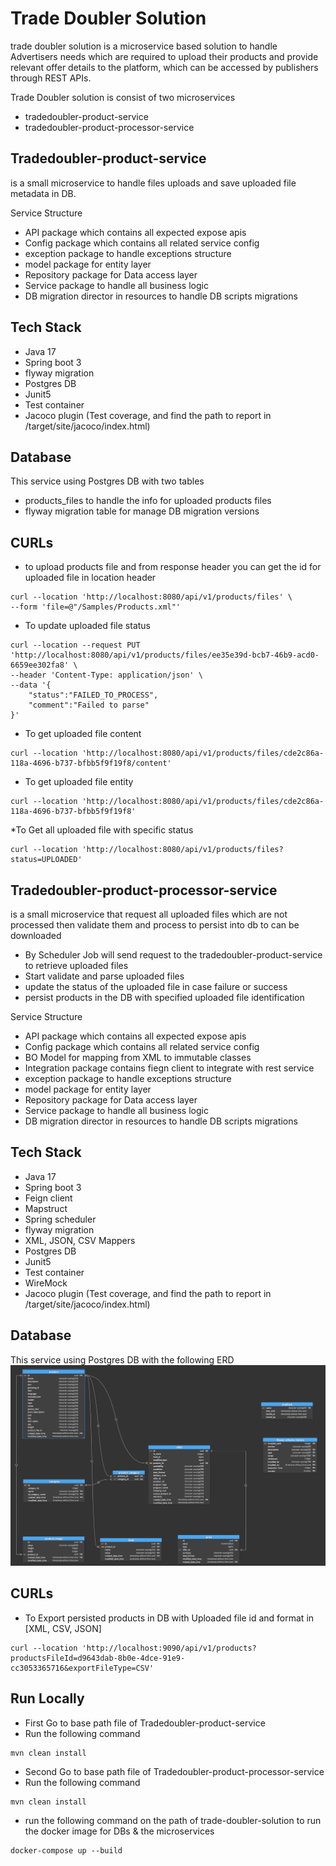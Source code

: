 # Trade Doubler Solution
trade doubler solution is a microservice based solution to handle Advertisers needs which are
required to upload their products and provide relevant offer details to the
platform, which can be accessed by publishers through REST APIs.

Trade Doubler solution is consist of two microservices
* tradedoubler-product-service
* tradedoubler-product-processor-service

## Tradedoubler-product-service
is a small microservice to handle files uploads and save uploaded file metadata in DB.

Service Structure
* API package which contains all expected expose apis
* Config package which contains all related service config
* exception package to handle exceptions structure
* model package for entity layer
* Repository package for Data access layer
* Service package to handle all business logic
* DB migration director in resources to handle DB scripts migrations

## Tech Stack
* Java 17
* Spring boot 3
* flyway migration
* Postgres DB
* Junit5 
* Test container
* Jacoco plugin (Test coverage, and find the path to report in /target/site/jacoco/index.html)

## Database 
This service using Postgres DB with two tables
* products_files to handle the info for uploaded products files
* flyway migration table for manage DB migration versions

## CURLs
* to upload products file and from response header you can get the id for uploaded file in location header

```
curl --location 'http://localhost:8080/api/v1/products/files' \
--form 'file=@"/Samples/Products.xml"'
```
* To update uploaded file status
```
curl --location --request PUT 'http://localhost:8080/api/v1/products/files/ee35e39d-bcb7-46b9-acd0-6659ee302fa8' \
--header 'Content-Type: application/json' \
--data '{
    "status":"FAILED_TO_PROCESS",
    "comment":"Failed to parse"
}'
```
* To get uploaded file content
```
curl --location 'http://localhost:8080/api/v1/products/files/cde2c86a-118a-4696-b737-bfbb5f9f19f8/content'
```
* To get uploaded file entity
```
curl --location 'http://localhost:8080/api/v1/products/files/cde2c86a-118a-4696-b737-bfbb5f9f19f8'
```

*To Get all uploaded file with specific status
```
curl --location 'http://localhost:8080/api/v1/products/files?status=UPLOADED'
```

## Tradedoubler-product-processor-service
is a small microservice that request all uploaded files which are not processed then validate them and process to persist into db to can be downloaded
* By Scheduler Job will send request to the tradedoubler-product-service to retrieve uploaded files
* Start validate and parse uploaded files
* update the status of the uploaded file in case failure or success
* persist products in the DB with specified uploaded file identification 

Service Structure
* API package which contains all expected expose apis
* Config package which contains all related service config
* BO Model for mapping from XML to immutable classes
* Integration package contains fiegn client to integrate with rest service
* exception package to handle exceptions structure
* model package for entity layer
* Repository package for Data access layer
* Service package to handle all business logic
* DB migration director in resources to handle DB scripts migrations

## Tech Stack
* Java 17
* Spring boot 3
* Feign client
* Mapstruct
* Spring scheduler
* flyway migration
* XML, JSON, CSV Mappers
* Postgres DB
* Junit5
* Test container
* WireMock
* Jacoco plugin (Test coverage, and find the path to report in /target/site/jacoco/index.html)

## Database
This service using Postgres DB with the following ERD
![](https://github.com/AbanoubNasser/trade-doubler-solution/blob/master/ERD.png)

## CURLs
* To Export persisted products in DB with Uploaded file id and format in [XML, CSV, JSON]
```
curl --location 'http://localhost:9090/api/v1/products?productsFileId=d9643dab-8b0e-4dce-91e9-cc3053365716&exportFileType=CSV'
```
## Run Locally
* First Go to base path file of Tradedoubler-product-service
* Run the following command
```agsl
mvn clean install
```
* Second Go to base path file of Tradedoubler-product-processor-service
* Run the following command
```agsl
mvn clean install
```
* run the following command on the path of trade-doubler-solution to run the docker image for DBs & the microservices
```
docker-compose up --build
```